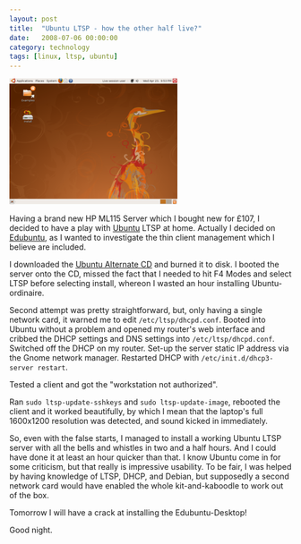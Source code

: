 ```yaml
---
layout: post
title:  "Ubuntu LTSP - how the other half live?"
date:   2008-07-06 00:00:00
category: technology 
tags: [linux, ltsp, ubuntu]
---
```


<img src="/assets/edubuntu_8.04.png" class="image-right" alt="Edubuntu 8.04">

Having a brand new HP ML115 Server which I bought new for £107, I decided to have a play with [Ubuntu] LTSP at home.  Actually I decided on [Edubuntu], as I wanted to investigate the thin client management which I believe are included.

I downloaded the [Ubuntu Alternate CD][alternate] and burned it to disk.  I booted the server onto the CD, missed the fact that I needed to hit F4 Modes and select LTSP before selecting install, whereon I wasted an hour installing Ubuntu-ordinaire.

<!--more-->

Second attempt was pretty straightforward, but, only having a single network card, it warned me to edit `/etc/ltsp/dhcpd.conf`.  Booted into Ubuntu without a problem and opened my router's web interface and cribbed the DHCP settings and DNS settings into `/etc/ltsp/dhcpd.conf`.  Switched off the DHCP on my router.  Set-up the server static IP address via the Gnome network manager.  Restarted DHCP with `/etc/init.d/dhcp3-server restart`.

Tested a client and got the "workstation not authorized".

Ran `sudo ltsp-update-sshkeys` and `sudo ltsp-update-image`, rebooted the client and it worked beautifully, by which I mean that the laptop's full 1600x1200 resolution was detected, and sound kicked in immediately.

So, even with the false starts, I managed to install a working Ubuntu LTSP server with all the bells and whistles in two and a half hours.  And I could have done it at least an hour quicker than that.  I know Ubuntu come in for some criticism, but that really is impressive usability.  To be fair, I was helped by having knowledge of LTSP, DHCP, and Debian, but supposedly a second network card would have enabled the whole kit-and-kaboodle to work out of the box.

Tomorrow I will have a crack at installing the Edubuntu-Desktop!

Good night.

[Ubuntu]: http://www.ubuntu.com/
[Edubuntu]: https://www.edubuntu.org/
[alternate]: http://www.ubuntu.com/download/alternative-downloads
